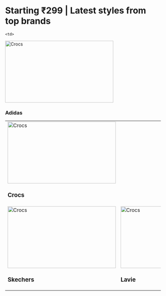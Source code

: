 
<!DOCTYPE html>
<html lang="en">
    <head></head>
    <body>
        <h1>Starting ₹299 | Latest styles from top brands</h1>  
        <table  cellspacing="45">
            
            
  <tbody>
    <tr>
        <td>
  <img src="https://images-eu.ssl-images-amazon.com/images/G/31/img21/MA2024/GW/JanART/BTF/PCQC/1x/Crocs_372x232._SY116_CB552679973_.jpg" width="350px" height="200px" alt="Crocs"
   />
   <h3>Crocs</h3> </td>

    <td>
<img src="https://images-eu.ssl-images-amazon.com/images/G/31/img21/MA2024/GW/JanART/BTF/PCQC/1x/Adidas_372x232._SY116_CB552679973_.jpg" width="350px" height="200px" alt="Crocs"
/>
<h3>Adidas</h3> </td>
</tr> 
<tr>
    <td>
<img src="https://images-eu.ssl-images-amazon.com/images/G/31/img21/MA2024/GW/JanART/BTF/PCQC/1x/Skechers_372x232._SY116_CB552679973_.jpg" width="350px" height="200px" alt="Crocs"
/>
<h3>Skechers</h3> </td>

<td>
<img src="https://images-eu.ssl-images-amazon.com/images/G/31/img21/MA2024/GW/JanART/BTF/PCQC/1x/Handbags__Lavie_Zouk__more_372x232._SY116_CB552679973_.jpg" width="350px" height="200px" alt="Crocs"
/>
<h3>Lavie</h3> </td>
</tr> 
 </tbody>
</table>
    </body>
</html>

